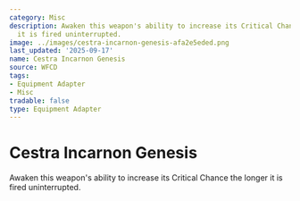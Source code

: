 ```yaml
---
category: Misc
description: Awaken this weapon's ability to increase its Critical Chance the longer
  it is fired uninterrupted.
image: ../images/cestra-incarnon-genesis-afa2e5eded.png
last_updated: '2025-09-17'
name: Cestra Incarnon Genesis
source: WFCD
tags:
- Equipment Adapter
- Misc
tradable: false
type: Equipment Adapter
---
```


# Cestra Incarnon Genesis

Awaken this weapon's ability to increase its Critical Chance the longer it is fired uninterrupted.


